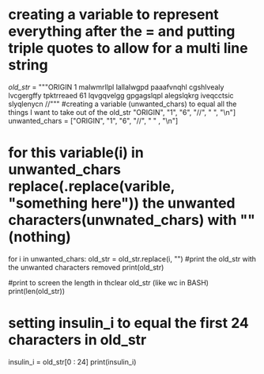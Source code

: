 # creating a variable to represent everything after the = and putting triple quotes to allow for a multi line string
_old_str_ = """ORIGIN
    1 malwmrllpl lallalwgpd paaafvnqhl cgshlvealy
lvcgergffy tpktrreaed
    61 lqvgqvelgg gpgagslqpl alegslqkrg iveqcctsic 
slyqlenycn
//"""
#creating a variable (unwanted_chars) to equal all the things I want to take out of the old_str "ORIGIN", "1", "6", "//", " ", "\n"]
unwanted_chars = ["ORIGIN", "1", "6", "//", " "
, "\n"]

# for this variable(i) in unwanted_chars replace(.replace(varible, "something here")) the unwanted characters(unwnated_chars) with ""(nothing)  
for i in unwanted_chars:
    old_str = old_str.replace(i, "")
#print the old_str with the unwanted characters removed
print(old_str)

#print to screen the length in thclear old_str (like wc in BASH)
print(len(old_str))

# setting insulin_i to equal the first 24 characters in old_str
insulin_i = old_str[0 : 24]
print(insulin_i)
